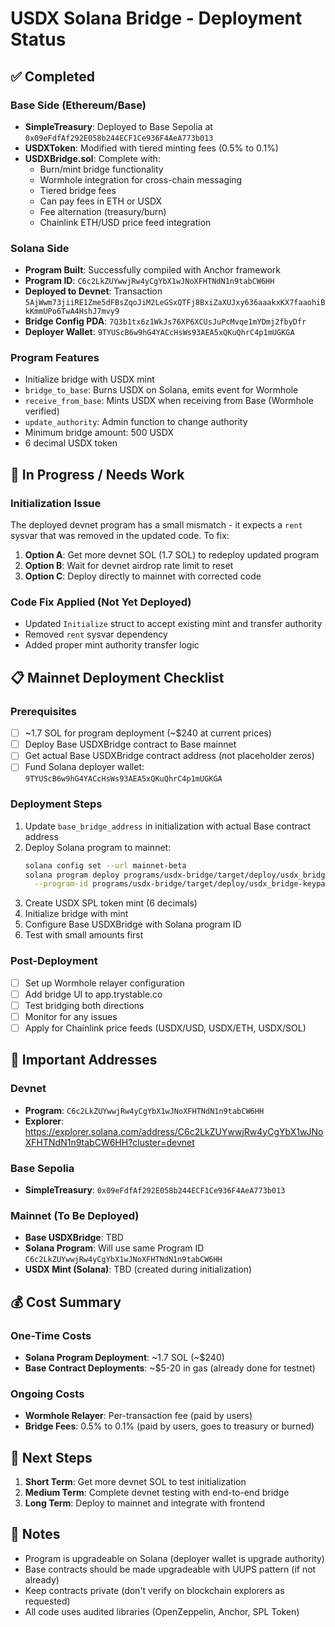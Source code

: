 # USDX Solana Bridge - Deployment Status

## ✅ Completed

### Base Side (Ethereum/Base)
- **SimpleTreasury**: Deployed to Base Sepolia at `0x09eFdfAf292E058b244ECF1Ce936F4AeA773b013`
- **USDXToken**: Modified with tiered minting fees (0.5% to 0.1%)
- **USDXBridge.sol**: Complete with:
  - Burn/mint bridge functionality
  - Wormhole integration for cross-chain messaging
  - Tiered bridge fees
  - Can pay fees in ETH or USDX
  - Fee alternation (treasury/burn)
  - Chainlink ETH/USD price feed integration

### Solana Side
- **Program Built**: Successfully compiled with Anchor framework
- **Program ID**: `C6c2LkZUYwwjRw4yCgYbX1wJNoXFHTNdN1n9tabCW6HH`
- **Deployed to Devnet**: Transaction `5AjWwm73jiiRE1Zme5dFBsZqoJiM2LeGSxQTFj8BxiZaXUJxy636aaakxKX7faaohiBkKmmUPo6TwA4HshJ7mvy9`
- **Bridge Config PDA**: `7Q3b1tx6z1WkJs76XP6XCUsJuPcMvqe1mYDmj2fbyDfr`
- **Deployer Wallet**: `9TYUScB6w9hG4YACcHsWs93AEA5xQKuQhrC4p1mUGKGA`

### Program Features
- Initialize bridge with USDX mint
- `bridge_to_base`: Burns USDX on Solana, emits event for Wormhole
- `receive_from_base`: Mints USDX when receiving from Base (Wormhole verified)
- `update_authority`: Admin function to change authority
- Minimum bridge amount: 500 USDX
- 6 decimal USDX token

## 🔄 In Progress / Needs Work

### Initialization Issue
The deployed devnet program has a small mismatch - it expects a `rent` sysvar that was removed in the updated code. To fix:

1. **Option A**: Get more devnet SOL (1.7 SOL) to redeploy updated program
2. **Option B**: Wait for devnet airdrop rate limit to reset
3. **Option C**: Deploy directly to mainnet with corrected code

### Code Fix Applied (Not Yet Deployed)
- Updated `Initialize` struct to accept existing mint and transfer authority
- Removed `rent` sysvar dependency
- Added proper mint authority transfer logic

## 📋 Mainnet Deployment Checklist

### Prerequisites
- [ ] ~1.7 SOL for program deployment (~$240 at current prices)
- [ ] Deploy Base USDXBridge contract to Base mainnet
- [ ] Get actual Base USDXBridge contract address (not placeholder zeros)
- [ ] Fund Solana deployer wallet: `9TYUScB6w9hG4YACcHsWs93AEA5xQKuQhrC4p1mUGKGA`

### Deployment Steps
1. Update `base_bridge_address` in initialization with actual Base contract address
2. Deploy Solana program to mainnet:
   ```bash
   solana config set --url mainnet-beta
   solana program deploy programs/usdx-bridge/target/deploy/usdx_bridge.so \
     --program-id programs/usdx-bridge/target/deploy/usdx_bridge-keypair.json
   ```
3. Create USDX SPL token mint (6 decimals)
4. Initialize bridge with mint
5. Configure Base USDXBridge with Solana program ID
6. Test with small amounts first

### Post-Deployment
- [ ] Set up Wormhole relayer configuration
- [ ] Add bridge UI to app.trystable.co
- [ ] Test bridging both directions
- [ ] Monitor for any issues
- [ ] Apply for Chainlink price feeds (USDX/USD, USDX/ETH, USDX/SOL)

## 🔗 Important Addresses

### Devnet
- **Program**: `C6c2LkZUYwwjRw4yCgYbX1wJNoXFHTNdN1n9tabCW6HH`
- **Explorer**: https://explorer.solana.com/address/C6c2LkZUYwwjRw4yCgYbX1wJNoXFHTNdN1n9tabCW6HH?cluster=devnet

### Base Sepolia
- **SimpleTreasury**: `0x09eFdfAf292E058b244ECF1Ce936F4AeA773b013`

### Mainnet (To Be Deployed)
- **Base USDXBridge**: TBD
- **Solana Program**: Will use same Program ID `C6c2LkZUYwwjRw4yCgYbX1wJNoXFHTNdN1n9tabCW6HH`
- **USDX Mint (Solana)**: TBD (created during initialization)

## 💰 Cost Summary

### One-Time Costs
- **Solana Program Deployment**: ~1.7 SOL (~$240)
- **Base Contract Deployments**: ~$5-20 in gas (already done for testnet)

### Ongoing Costs
- **Wormhole Relayer**: Per-transaction fee (paid by users)
- **Bridge Fees**: 0.5% to 0.1% (paid by users, goes to treasury or burned)

## 🚀 Next Steps

1. **Short Term**: Get more devnet SOL to test initialization
2. **Medium Term**: Complete devnet testing with end-to-end bridge
3. **Long Term**: Deploy to mainnet and integrate with frontend

## 📝 Notes

- Program is upgradeable on Solana (deployer wallet is upgrade authority)
- Base contracts should be made upgradeable with UUPS pattern (if not already)
- Keep contracts private (don't verify on blockchain explorers as requested)
- All code uses audited libraries (OpenZeppelin, Anchor, SPL Token)
